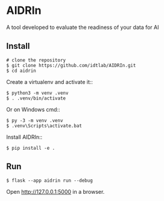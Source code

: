 AIDRIn
======

A tool developed to evaluate the readiness of your data for AI


Install
-------

    # clone the repository
    $ git clone https://github.com/idtlab/AIDRIn.git
    $ cd aidrin

Create a virtualenv and activate it::

    $ python3 -m venv .venv
    $ . .venv/bin/activate

Or on Windows cmd::

    $ py -3 -m venv .venv
    $ .venv\Scripts\activate.bat

Install AIDRIn::

    $ pip install -e .

Run
---

    $ flask --app aidrin run --debug

Open http://127.0.0.1:5000 in a browser.
